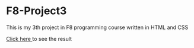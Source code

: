 # F8-Project3
<p>This is my 3th project in F8 programming course written in HTML and CSS</p>
<p><a href="https://truongletrule.github.io/F8-Project3/">Click here </a> to see the result </p>
